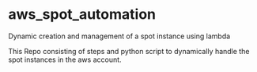 # aws_spot_automation
Dynamic creation and management of a spot instance using lambda

This Repo consisting of steps and python script to dynamically handle the spot instances in the aws account.


